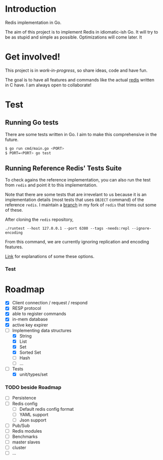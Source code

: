 # Introduction

Redis implementation in Go.

The aim of this project is to implement Redis in idiomatic-ish Go.
It will try to be as stupid and simple as possible.
Optimizations will come later.
It

# Get involved!

This project is in _work-in-progress_, so share ideas, code and have fun.

The goal is to have all features and commands like the actual [redis](https://github.com/redis/redis) written in C have.
I am always open to collaborate!

# Test

## Running Go tests

There are some tests written in Go.
I aim to make this comprehensive in the future.

```bash
$ go run cmd/main.go <PORT>
$ PORT=<PORT> go test
```

## Running Reference Redis' Tests Suite

To check agains the reference implementation, you can also run the test from `redis` and point it to this implementation.

Note that there are some tests that are irrevelant to us because it is an implementation details (most tests that uses `OBJECT` command) of the reference `redis`.
I maintain a [branch](https://github.com/hbina/redis/tree/hbina-retrofitting-tests-for-go-redis) in my fork of `redis` that trims out some of these.

After cloning the `redis` repository,

```
./runtest --host 127.0.0.1 --port 6380 --tags -needs:repl --ignore-encoding
```

From this command, we are currently ignoring replication and encoding features.

[Link](https://github.com/redis/redis/blob/203b12e41ff7981f0fae5b23819f072d61594813/tests/README.md) for explanations of some these options.

### Test

# Roadmap

- [x] Client connection / request / respond
- [x] RESP protocol
- [x] able to register commands
- [x] in-mem database
- [x] active key expirer
- [ ] Implementing data structures
  - [x] String
  - [x] List
  - [x] Set
  - [x] Sorted Set
  - [ ] Hash
  - [ ] ...
- [ ] Tests
  - [x] unit/types/set

### TODO beside Roadmap

- [ ] Persistence
- [ ] Redis config
  - [ ] Default redis config format
  - [ ] YAML support
  - [ ] Json support
- [ ] Pub/Sub
- [ ] Redis modules
- [ ] Benchmarks
- [ ] master slaves
- [ ] cluster
- [ ] ...
